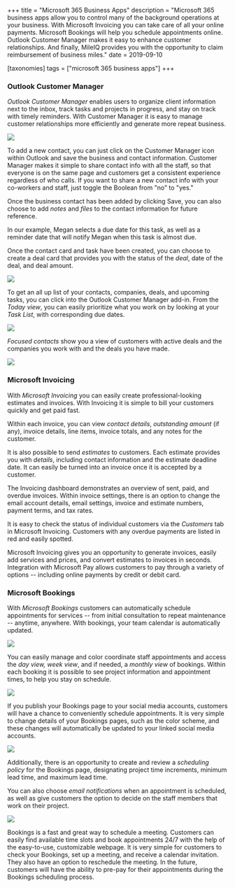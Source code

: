 +++
title = "Microsoft 365 Business Apps"
description = "Microsoft 365 business apps allow you to control many of the background operations at your business. With Microsoft Invoicing you can take care of all your online payments. Microsoft Bookings will help you schedule appointments online. Outlook Customer Manager makes it easy to enhance customer relationships. And finally, MileIQ provides you with the opportunity to claim reimbursement of business miles."
date = 2019-09-10

[taxonomies]
tags = ["microsoft 365 business apps"]
+++

### Outlook Customer Manager

*Outlook Customer Manager* enables users to organize client information
next to the inbox, track tasks and projects in progress, and stay on
track with timely reminders. With Customer Manager it is easy to manage
customer relationships more efficiently and generate more repeat
business.

![](https://o365hq.com/images/506.png)

To add a new contact, you can just click on the Customer Manager icon
within Outlook and save the business and contact information. Customer
Manager makes it simple to share contact info with all the staff, so
that everyone is on the same page and customers get a consistent
experience regardless of who calls. If you want to share a new contact
info with your co-workers and staff, just toggle the Boolean from "no" to
"yes."

Once the business contact has been added by clicking Save, you can also
choose to add *notes* and *files* to the contact information for future
reference.

In our example, Megan selects a due date for this task, as well as a reminder date that
will notify Megan when this task is almost due.

Once the contact card and task have been created, you can choose to
create a deal card that provides you with the status of the *deal*, date
of the deal, and deal amount.

![](https://o365hq.com/images/512.png)

To get an all up list of your contacts, companies, deals, and upcoming
tasks, you can click into the Outlook Customer Manager add-in. From the
*Today view*, you can easily prioritize what you work on by looking at
your *Task List*, with corresponding due dates.

![](https://o365hq.com/images/507.png)

*Focused contacts* show you a view of customers with active deals and
the companies you work with and the deals you have made.

![](https://o365hq.com/images/509.png)

### Microsoft Invoicing

With *Microsoft Invoicing* you can easily create professional-looking
estimates and invoices. With Invoicing it is simple to bill your
customers quickly and get paid fast.

Within each invoice, you can view *contact details*, *outstanding
amount* (if any), invoice details, line items, invoice totals, and any
notes for the customer.

It is also possible to send *estimates* to customers. Each estimate
provides you with *details*, including contact information and the
estimate deadline date. It can easily be turned into an invoice once it
is accepted by a customer.

The Invoicing dashboard demonstrates an overview of sent, paid, and
overdue invoices. Within invoice settings, there is an option to change
the email account details, email settings, invoice and estimate numbers,
payment terms, and tax rates.

It is easy to check the status of individual customers via the
*Customers* tab in Microsoft Invoicing. Customers with any overdue
payments are listed in red and easily spotted.

Microsoft Invoicing gives you an opportunity to generate invoices,
easily add services and prices, and convert estimates to invoices in
seconds. Integration with Microsoft Pay allows customers to pay through
a variety of options -- including online payments by credit or debit
card.

### Microsoft Bookings

With *Microsoft Bookings* customers can automatically schedule
appointments for services -- from initial consultation to repeat
maintenance -- anytime, anywhere. With bookings, your team calendar is
automatically updated.

![](https://o365hq.com/images/508.png)

You can easily manage and color coordinate staff appointments and access
the *day view, week view*, and if needed, a *monthly view* of bookings.
Within each booking it is possible to see project information and
appointment times, to help you stay on schedule.

![](https://o365hq.com/images/513.png)

If you publish your Bookings page to your social media accounts,
customers will have a chance to conveniently schedule appointments. It
is very simple to change details of your Bookings pages, such as the
color scheme, and these changes will automatically be updated to your
linked social media accounts.

![](https://o365hq.com/images/511.png)

Additionally, there is an opportunity to create and review a *scheduling
policy* for the Bookings page, designating project time increments,
minimum lead time, and maximum lead time.

You can also choose *email notifications* when an appointment is
scheduled, as well as give customers the option to decide on the staff
members that work on their project.

![](https://o365hq.com/images/510.png)

Bookings is a fast and great way to schedule a meeting. Customers can
easily find available time slots and book appointments 24/7 with the
help of the easy-to-use, customizable webpage. It is very simple for
customers to check your Bookings, set up a meeting, and receive a
calendar invitation. They also have an option to reschedule the meeting.
In the future, customers will have the ability to pre-pay for their
appointments during the Bookings scheduling process.
